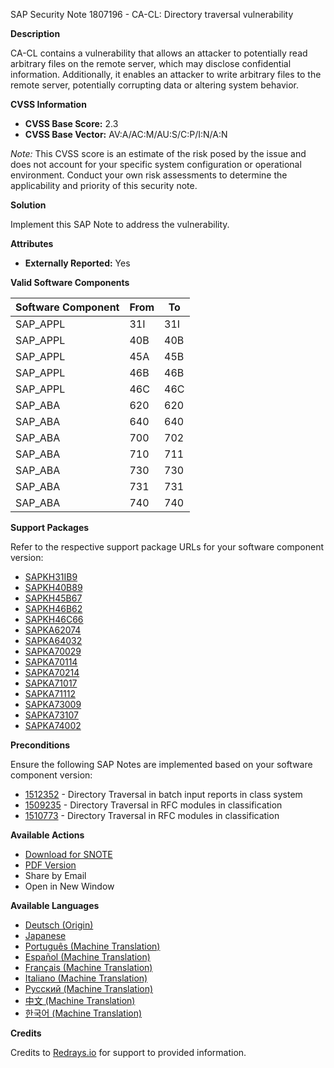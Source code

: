 SAP Security Note 1807196 - CA-CL: Directory traversal vulnerability

**Description**

CA-CL contains a vulnerability that allows an attacker to potentially read arbitrary files on the remote server, which may disclose confidential information. Additionally, it enables an attacker to write arbitrary files to the remote server, potentially corrupting data or altering system behavior.

**CVSS Information**

- **CVSS Base Score:** 2.3
- **CVSS Base Vector:** AV:A/AC:M/AU:S/C:P/I:N/A:N

*Note:* This CVSS score is an estimate of the risk posed by the issue and does not account for your specific system configuration or operational environment. Conduct your own risk assessments to determine the applicability and priority of this security note.

**Solution**

Implement this SAP Note to address the vulnerability.

**Attributes**

- **Externally Reported:** Yes

**Valid Software Components**

| Software Component | From | To   |
|--------------------|------|------|
| SAP_APPL           | 31I  | 31I  |
| SAP_APPL           | 40B  | 40B  |
| SAP_APPL           | 45A  | 45B  |
| SAP_APPL           | 46B  | 46B  |
| SAP_APPL           | 46C  | 46C  |
| SAP_ABA            | 620  | 620  |
| SAP_ABA            | 640  | 640  |
| SAP_ABA            | 700  | 702  |
| SAP_ABA            | 710  | 711  |
| SAP_ABA            | 730  | 730  |
| SAP_ABA            | 731  | 731  |
| SAP_ABA            | 740  | 740  |

**Support Packages**

Refer to the respective support package URLs for your software component version:

- [SAPKH31IB9](https://me.sap.com/supportpackage/SAPKH31IB9)
- [SAPKH40B89](https://me.sap.com/supportpackage/SAPKH40B89)
- [SAPKH45B67](https://me.sap.com/supportpackage/SAPKH45B67)
- [SAPKH46B62](https://me.sap.com/supportpackage/SAPKH46B62)
- [SAPKH46C66](https://me.sap.com/supportpackage/SAPKH46C66)
- [SAPKA62074](https://me.sap.com/supportpackage/SAPKA62074)
- [SAPKA64032](https://me.sap.com/supportpackage/SAPKA64032)
- [SAPKA70029](https://me.sap.com/supportpackage/SAPKA70029)
- [SAPKA70114](https://me.sap.com/supportpackage/SAPKA70114)
- [SAPKA70214](https://me.sap.com/supportpackage/SAPKA70214)
- [SAPKA71017](https://me.sap.com/supportpackage/SAPKA71017)
- [SAPKA71112](https://me.sap.com/supportpackage/SAPKA71112)
- [SAPKA73009](https://me.sap.com/supportpackage/SAPKA73009)
- [SAPKA73107](https://me.sap.com/supportpackage/SAPKA73107)
- [SAPKA74002](https://me.sap.com/supportpackage/SAPKA74002)

**Preconditions**

Ensure the following SAP Notes are implemented based on your software component version:

- [1512352](https://me.sap.com/notes/1512352) - Directory Traversal in batch input reports in class system
- [1509235](https://me.sap.com/notes/1509235) - Directory Traversal in RFC modules in classification
- [1510773](https://me.sap.com/notes/1510773) - Directory Traversal in RFC modules in classification

**Available Actions**

- [Download for SNOTE](https://notesdownloads.sap.com/note/0040000010675802017)
- [PDF Version](https://userapps.support.sap.com/sap/support/sfm/notes/print/0001807196?language=en-US&token=4A07C62D1BD3F75CDA3DEC732B394FB9)
- Share by Email
- Open in New Window

**Available Languages**

- [Deutsch (Origin)](https://me.sap.com/notes/0001807196/D)
- [Japanese](https://me.sap.com/notes/0001807196/J)
- [Português (Machine Translation)](https://me.sap.com/notes/0001807196/P)
- [Español (Machine Translation)](https://me.sap.com/notes/0001807196/S)
- [Français (Machine Translation)](https://me.sap.com/notes/0001807196/F)
- [Italiano (Machine Translation)](https://me.sap.com/notes/0001807196/I)
- [Русский (Machine Translation)](https://me.sap.com/notes/0001807196/R)
- [中文 (Machine Translation)](https://me.sap.com/notes/0001807196/1)
- [한국어 (Machine Translation)](https://me.sap.com/notes/0001807196/3)

**Credits**

Credits to [Redrays.io](https://redrays.io) for support to provided information.